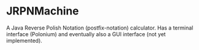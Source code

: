 JRPNMachine
===========

A Java Reverse Polish Notation (postfix-notation) calculator. Has a terminal interface (Polonium) and eventually also a GUI interface (not yet implemented).
